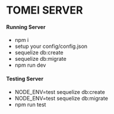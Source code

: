 # TOMEI SERVER
#### Running Server
- npm i
- setup your config/config.json
- sequelize db:create
- sequelize db:migrate
- npm run dev
#### Testing Server
- NODE_ENV=test sequelize db:create
- NODE_ENV=test sequelize db:migrate
- npm run test
